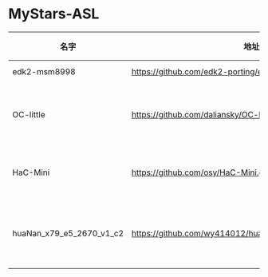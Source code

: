 # MyStars-ASL
|          名字          |                          地址                          |星数|                      描述                       |语言|大小 |
|------------------------|--------------------------------------------------------|---:|-------------------------------------------------|----|-----|
|edk2-msm8998            |https://github.com/edk2-porting/edk2-msm8998.git        | 101|                                                 |ASL |13 KB|
|OC-little               |https://github.com/daliansky/OC-little.git              |1428|ACPI Hotpatch Samples for the OpenCore Bootloader|ASL |29 KB|
|HaC-Mini                |https://github.com/osy/HaC-Mini.git                     |1034|Intel NUC Hades Canyon Hackintosh support        |ASL |9 KB |
|huaNan_x79_e5_2670_v1_c2|https://github.com/wy414012/huaNan_x79_e5_2670_v1_c2.git|  26|华南x79主板+e52670 v1 c2 Open Core引导           |ASL |99 KB|
